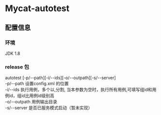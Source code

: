 # Mycat-autotest


## 配置信息

### 环境
JDK 1.8

### release 包
autotest [-p/--path][-i/--ids][-o/--outpath][-s/--server] <br/>
-p/--path 设置config.xml 的位置 <br/>
-i/--ids 执行用例，多个以,分割, 当本参数为空时，执行所有用例,可填写组id和用例id，组id比用例id级别高 <br/>
-o/--outpath 用例输出目录 <br/>
-s/--server 是否已服务模式启动（暂未实现） <br/>